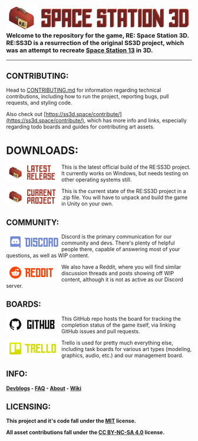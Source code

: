 ### ![SS3D](Documents/Images/RESPACESTATION3D.png) Welcome to the repository for the game, RE: Space Station 3D. RE:SS3D is a resurrection of the original SS3D project, which was an attempt to recreate [Space Station 13](https://spacestation13.com/) in 3D.

___

## CONTRIBUTING:

Head to [CONTRIBUTING.md](CONTRIBUTING.md) for information regarding technical contributions, including how to run the project, reporting bugs, pull requests, and styling code.

Also check out [https://ss3d.space/contribute/](https://ss3d.space/contribute/), which has more info and links, especially regarding todo boards and guides for contributing art assets.

# DOWNLOADS:

[<img src="Documents/Images/latestrelease.png" alt="Latest Release" width="150" align="left">](https://github.com/RE-SS3D/SS3D/releases/latest)

This is the latest official build of the RE:SS3D project. It currently works on Windows, but needs testing on other operating systems still.

[<img src="Documents/Images/currentproject.png" alt="Current Project" width="150" align="left">](https://github.com/RE-SS3D/SS3D/archive/master.zip)

This is the current state of the RE:SS3D project in a .zip file. You will have to unpack and build the game in Unity on your own.

## COMMUNITY:

[<img src="Documents/Images/discord.png" alt="Discord" width="150" align="left">](https://discord.gg/Z3sPhyS)

Discord is the primary communication for our community and devs.
There's plenty of helpful people there, capable of answering most of your questions, as well as WIP content.

[<img src="Documents/Images/reddit.png" alt="Reddit" width="150" align="left">](https://www.reddit.com/r/RESS3D/)

We also have a Reddit, where you will find similar discussion threads and posts showing off WIP content, although it is not as active as our Discord server.

## BOARDS:

[<img src="Documents/Images/github.png" alt="github" width="150" align="left">](https://github.com/RE-SS3D/SS3D/projects)

This GitHub repo hosts the board for tracking the completion status of the game itself, via linking GitHub issues and pull requests.

[<img src="Documents/Images/trello.png" alt="Trello" width="150" align="left">](https://trello.com/ress3d)

Trello is used for pretty much everything else, including task boards for various art types (modeling, graphics, audio, etc.) and our management board.

## INFO:

**[Devblogs](https://ss3d.space/devblog/) - [FAQ](https://ss3d.space/faq/) - [About](https://ss3d.space/about/) - [Wiki](https://github.com/RE-SS3D/SS3D/wiki)**

## LICENSING:

**This project and it's code fall under the [MIT](LICENSE-CODE.md) license.**

**All asset contributions fall under the [CC BY-NC-SA 4.0](LICENSE-ASSETS.md) license.**
